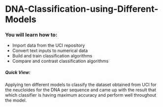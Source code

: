 # DNA-Classification-using-Different-Models

### You will learn how to:

* Import data from the UCI repository
* Convert text inputs to numerical data
* Build and train classification algorithms
* Compare and contrast classification algorithms



##### Quick View:

Applying  ten different models to classify the dataset obtained from UCI for the neucloides for the DNA per sequence and  came up with the result that which classifier is having maximum accuracy and perform well throughout the model.
